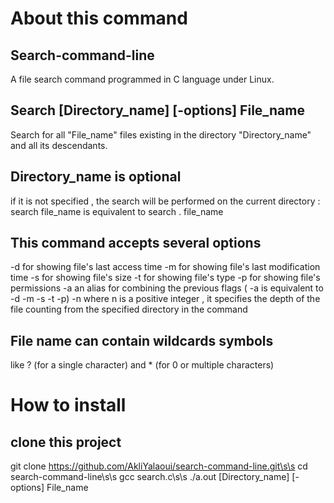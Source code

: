 # About this command

## Search-command-line
A file search command programmed in C language under Linux. 
## Search    [Directory_name]    [-options]    File_name
Search for all "File_name" files existing in the directory
"Directory_name" and all its descendants.
## Directory_name is optional
if it is not specified , the search will be performed on the current directory :
search file_name is equivalent to search . file_name
## This command accepts several options
-d for showing file's last access time
-m for showing file's last modification time 
-s for showing file's size 
-t for showing file's type
-p for showing file's permissions
-a an alias for combining the previous flags ( -a is equivalent to -d -m -s -t -p)
-n where n is a positive integer , it specifies the depth of the file counting from the specified directory in the command
## File name can contain wildcards symbols
like ? (for a single character) and * (for 0 or multiple characters)

# How to install

## clone this project
git clone https://github.com/AkliYalaoui/search-command-line.git\s\s
cd search-command-line\s\s
gcc search.c\s\s
./a.out [Directory_name]    [-options]    File_name